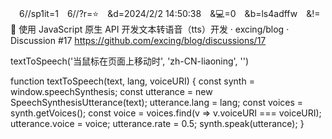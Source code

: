 
　6//sp1it=1　6//?r=⭐　&d=2024/2/2 14:50:38　&💻=0　&b=ls4adffw　&!=🌸
使用 JavaScript 原生 API 开发文本转语音（tts）开发 · excing/blog · Discussion #17
https://github.com/excing/blog/discussions/17

textToSpeech('当鼠标在页面上移动时', 'zh-CN-liaoning', '')

function textToSpeech(text, lang, voiceURI) {
  const synth = window.speechSynthesis;
  const utterance = new SpeechSynthesisUtterance(text);
  utterance.lang = lang;
  const voices = synth.getVoices();
  const voice = voices.find(v => v.voiceURI === voiceURI);
  utterance.voice = voice;
  utterance.rate = 0.5;
  synth.speak(utterance);
}
